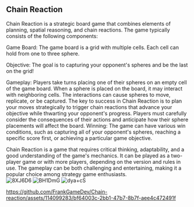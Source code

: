 ## Chain Reaction

Chain Reaction is a strategic board game that combines elements of planning, spatial reasoning, and chain reactions. The game typically consists of the following components:

Game Board: The game board is a grid with multiple cells. Each cell can hold from one to three sphere.

Objective: The goal is to capturing your opponent's spheres and be the last on the grid!

Gameplay: Players take turns placing one of their spheres on an empty cell of the game board.
When a sphere is placed on the board, it may interact with neighboring cells. The interactions can cause spheres to move, replicate, or be captured.
The key to success in Chain Reaction is to plan your moves strategically to trigger chain reactions that advance your objective while thwarting your opponent's progress.
Players must carefully consider the consequences of their actions and anticipate how their sphere placements will affect the board.
Winning: The game can have various win conditions, such as capturing all of your opponent's spheres, reaching a specific score first, or achieving a particular game objective.

Chain Reaction is a game that requires critical thinking, adaptability, and a good understanding of the game's mechanics. It can be played as a two-player game or with more players, depending on the version and rules in use. The gameplay can be both challenging and entertaining, making it a popular choice among strategy game enthusiasts.
<br>
![8XJ6D6](https://github.com/FrankGameDev/Chain-reaction/assets/114099283/a3e86c9f-e901-46ef-a204-e15bc2531e29)
![BH1DmG](https://github.com/FrankGameDev/Chain-reaction/assets/114099283/efeb3975-ad83-449c-ad78-b63b36b83b4d)
![dya+cS](https://github.com/FrankGameDev/Chain-reaction/assets/114099283/20ba3c52-8960-439c-aa64-ce3e9d403627)


https://github.com/FrankGameDev/Chain-reaction/assets/114099283/bf64003c-2bb1-47b7-8b7f-aee4c472491f

